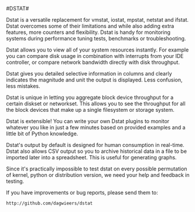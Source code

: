 #DSTAT#

Dstat is a versatile replacement for vmstat, iostat, mpstat, netstat and ifstat. Dstat overcomes some of their limitations and while also adding extra features, more counters and flexibility. Dstat is handy for monitoring systems during performance tuning tests, benchmarks or troubleshooting.

Dstat allows you to view all of your system resources instantly. For example you can compare disk usage in combination with interrupts from your IDE controller, or compare network bandwidth directly with disk throughput.

Dstat gives you detailed selective information in columns and clearly indicates the magnitude and unit the output is displayed. Less confusion, less mistakes.

Dstat is unique in letting you aggregate block device throughput for a certain diskset or networkset. This allows you to see the throughput for all the block devices that make up a single filesystem or storage system.

Dstat is extensible! You can write your own Dstat plugins to monitor whatever you like in just a few minutes based on provided examples and a little bit of Python knowledge.

Dstat's output by default is designed for human consumption in real-time. Dstat also allows CSV output so you to archive historical data in a file to be imported later into a spreadsheet. This is useful for generating graphs.

Since it's practically impossible to test dstat on every possible permutation of kernel, python or distribution version, we need your help and feedback in testing.

If you have improvements or bug reports, please send them to:

    http://github.com/dagwieers/dstat
